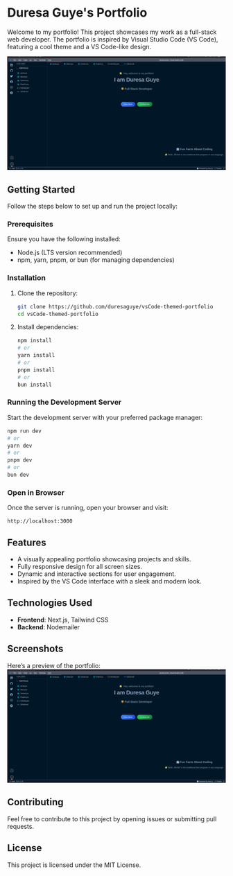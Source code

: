 # Duresa Guye's Portfolio

Welcome to my portfolio! This project showcases my work as a full-stack web developer. The portfolio is inspired by Visual Studio Code (VS Code), featuring a cool theme and a VS Code-like design.

![Portfolio Screenshot](public/portfolio.png)

## Getting Started

Follow the steps below to set up and run the project locally:

### Prerequisites
Ensure you have the following installed:
- Node.js (LTS version recommended)
- npm, yarn, pnpm, or bun (for managing dependencies)

### Installation
1. Clone the repository:
   ```bash
   git clone https://github.com/duresaguye/vsCode-themed-portfolio
   cd vsCode-themed-portfolio
   ```

2. Install dependencies:
   ```bash
   npm install
   # or
   yarn install
   # or
   pnpm install
   # or
   bun install
   ```

### Running the Development Server
Start the development server with your preferred package manager:
   ```bash
   npm run dev
   # or
   yarn dev
   # or
   pnpm dev
   # or
   bun dev
   ```

### Open in Browser
Once the server is running, open your browser and visit:
```
http://localhost:3000
```

## Features
- A visually appealing portfolio showcasing projects and skills.
- Fully responsive design for all screen sizes.
- Dynamic and interactive sections for user engagement.
- Inspired by the VS Code interface with a sleek and modern look.

## Technologies Used
- **Frontend**: Next.js, Tailwind CSS
- **Backend**: Nodemailer

## Screenshots
Here’s a preview of the portfolio:
![Portfolio Screenshot](public/portfolio.png)
## Contributing
Feel free to contribute to this project by opening issues or submitting pull requests.

## License
This project is licensed under the MIT License.

